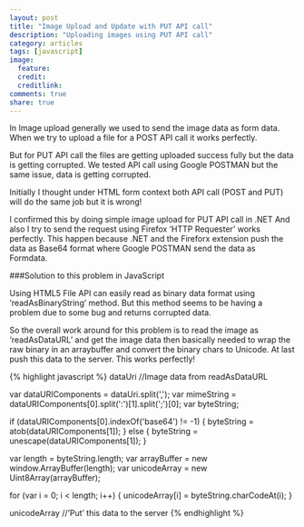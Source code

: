 ```yaml
---
layout: post
title: "Image Upload and Update with PUT API call"
description: "Uploading images using PUT API call"
category: articles
tags: [javascript]
image:
  feature: 
  credit: 
  creditlink: 
comments: true
share: true
---
```


In Image upload generally we used to send the image data as form data. When we try to upload a file for a POST API call it works perfectly.

But for PUT API call the files are getting uploaded success fully but the data is getting corrupted. We tested API call using Google POSTMAN but the same issue, data is getting corrupted.

Initially I thought under HTML form context both API call (POST and PUT) will do the same job but it is wrong!

I confirmed this by doing simple image upload for PUT API call in .NET And also I try to send the request using Firefox ‘HTTP Requester’ works perfectly.
This happen because .NET and the Fireforx extension push the data as Base64 format where Google POSTMAN send the data as Formdata.

###Solution to this problem in JavaScript 

Using HTML5 File API can easily read as binary data format using ‘readAsBinaryString’ method. But this method seems to be having a problem due to some bug and returns corrupted data.

So the overall work around for this problem is to read the image as ‘readAsDataURL’ and get the image data then basically needed to wrap the raw binary in an arraybuffer and convert the binary chars to Unicode. At last push this data to the server. This works perfectly!

{% highlight javascript %}
dataUri //Image data from readAsDataURL
 
var dataURIComponents = dataUri.split(',');
var mimeString = dataURIComponents[0].split(':')[1].split(';')[0];
var byteString;
 
if (dataURIComponents[0].indexOf('base64') != -1) {
byteString = atob(dataURIComponents[1]);
}
else {
byteString = unescape(dataURIComponents[1]);
}
 
var length = byteString.length;
var arrayBuffer = new window.ArrayBuffer(length);
var unicodeArray = new Uint8Array(arrayBuffer);
 
for (var i = 0; i < length; i++) {
unicodeArray[i] = byteString.charCodeAt(i);
}
 
unicodeArray //’Put’ this data to the server
{% endhighlight %}
